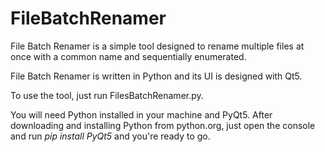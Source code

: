# FileBatchRenamer

File Batch Renamer is a simple tool designed to rename multiple files at once with a common name and sequentially enumerated.

File Batch Renamer is written in Python and its UI is designed with Qt5.

To use the tool, just run FilesBatchRenamer.py.

You will need Python installed in your machine and PyQt5. 
After downloading and installing Python from python.org, just open the console and run *pip install PyQt5* and you're ready to go.
